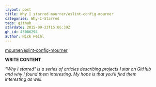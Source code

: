 ```yaml
---
layout: post
title: Why I starred mourner/eslint-config-mourner
categories: Why-I-Starred
tags: github
stardate: 2015-09-23T15:06:39Z
gh_id: 43006294
author: Nick Peihl
---
```


[mourner/eslint-config-mourner](star.repo.html_url)

**WRITE CONTENT**

*"Why I starred" is a series of articles describing projects I star on GitHub and why I found them interesting. My hope is that you'll find them interesting as well.*

